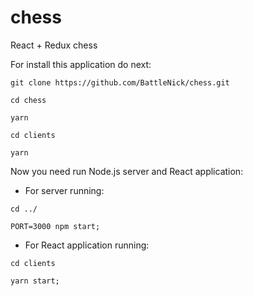 # chess
React + Redux chess


For install this application do next:
```
git clone https://github.com/BattleNick/chess.git
```

```
cd chess
```

```
yarn
```

```
cd clients
```

```
yarn
```

Now you need run Node.js server and React application:
- For server running:

```
cd ../
```
```
PORT=3000 npm start;
```
- For React application running:

```
cd clients
```
```
yarn start;
```
